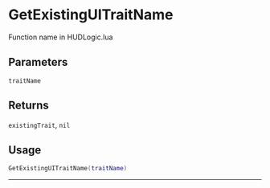 # GetExistingUITraitName
Function name in HUDLogic.lua
## Parameters
`traitName`
## Returns
`existingTrait`, `nil`
## Usage
```lua
GetExistingUITraitName(traitName)
```
---
